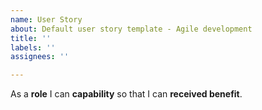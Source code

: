 ```yaml
---
name: User Story
about: Default user story template - Agile development
title: ''
labels: ''
assignees: ''

---
```


As a **role** I can **capability** so that I can **received benefit**.
